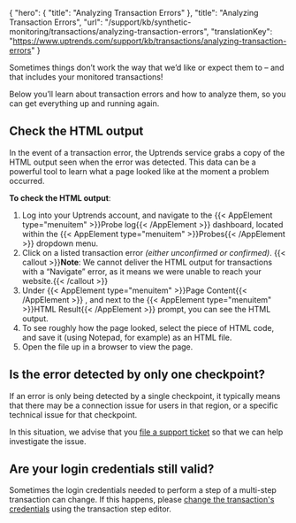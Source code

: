 {
  "hero": {
    "title": "Analyzing Transaction Errors"
  },
  "title": "Analyzing Transaction Errors",
  "url": "/support/kb/synthetic-monitoring/transactions/analyzing-transaction-errors",
  "translationKey": "https://www.uptrends.com/support/kb/transactions/analyzing-transaction-errors"
}

Sometimes things don’t work the way that we’d like or expect them to – and that includes your monitored transactions!

Below you’ll learn about transaction errors and how to analyze them, so you can get everything up and running again.

## Check the HTML output

In the event of a transaction error, the Uptrends service grabs a copy of the HTML output seen when the error was detected. This data can be a powerful tool to learn what a page looked like at the moment a problem occurred.

**To check the HTML output**:

1.  Log into your Uptrends account, and navigate to the {{< AppElement type="menuitem" >}}Probe log{{< /AppElement >}} dashboard, located within the {{< AppElement type="menuitem" >}}Probes{{< /AppElement >}} dropdown menu.
2.  Click on a listed transaction error *(either unconfirmed or confirmed)*. {{< callout >}}**Note**: We cannot deliver the HTML output for transactions with a “Navigate” error, as it means we were unable to reach your website.{{< /callout >}} 
3.  Under {{< AppElement type="menuitem" >}}Page Content{{< /AppElement >}} , and next to the {{< AppElement type="menuitem" >}}HTML Result{{< /AppElement >}} prompt, you can see the HTML output.
4.  To see roughly how the page looked, select the piece of HTML code, and save it (using Notepad, for example) as an HTML file.
5.  Open the file up in a browser to view the page.

## Is the error detected by only one checkpoint?

If an error is only being detected by a single checkpoint, it typically means that there may be a connection issue for users in that region, or a specific technical issue for that checkpoint.

In this situation, we advise that you [file a support ticket](/contact) so that we can help investigate the issue.

## Are your login credentials still valid?

Sometimes the login credentials needed to perform a step of a multi-step transaction can change. If this happens, please [change the transaction's credentials](/support/kb/synthetic-monitoring/transactions/tutorial-record-user-journey-in-shop/testing-your-transaction) using the transaction step editor.
